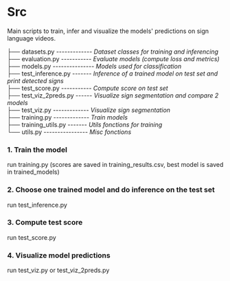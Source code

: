 # Src
Main scripts to train, infer and visualize the models' predictions on sign language videos.

├── datasets.py ------------- _Dataset classes for training and inferencing_  
├── evaluation.py ----------- _Evaluate models (compute loss and metrics)_  
├── models.py --------------- _Models used for classification_  
├── test_inference.py ------- _Inference of a trained model on test set and print detected signs_  
├── test_score.py ----------- _Compute score on test set_  
├── test_viz_2preds.py ------ _Visualize sign segmentation and compare 2 models_  
├── test_viz.py ------------- _Visualize sign segmentation_  
├── training.py ------------- _Train models_  
├── training_utils.py ------- _Utils fonctions for training_  
└── utils.py ---------------- _Misc fonctions_  

### 1. Train the model 
run training.py (scores are saved in training_results.csv, best model is saved in trained_models)  
### 2. Choose one trained model and do inference on the test set 
run test_inference.py
### 3. Compute test score 
run test_score.py
### 4. Visualize model predictions
run test_viz.py or test_viz_2preds.py
